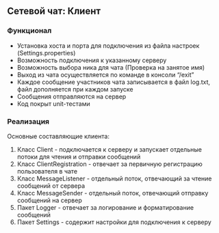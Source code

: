 ## Сетевой чат: Клиент

### Функционал
+ Установка хоста и порта для подключения из файла настроек (Settings.properties)
+ Возможность подключения к указанному серверу 
+ Возможность выбора ника для чата (Проверка на занятое имя)
+ Выход из чата осуществляется по команде в консоли “/exit”
+ Каждое сообщение участников чата записывается в файл log.txt, файл дополняется при каждом запуске
+ Сообщения отправляются на сервер
+ Код покрыт unit-тестами

### Реализация
Основные составляющие клиента:
1. Класс Client - подключается к серверу и запускает отдельные потоки для чтения и отправки сообщений
2. Класс ClientRegistration - отвечает за первичную регистрацию пользователя в чате
3. Класс MessageListener - отдельный поток, отвечающий за чтение сообщений от сервера
4. Класс MessageSender - отдельный поток, отвечающий отправку сообщений на сервер
5. Пакет Logger - отвечает за логирование и форматирование сообщений
6. Пакет Settings - содержит настройки для подключения к серверу